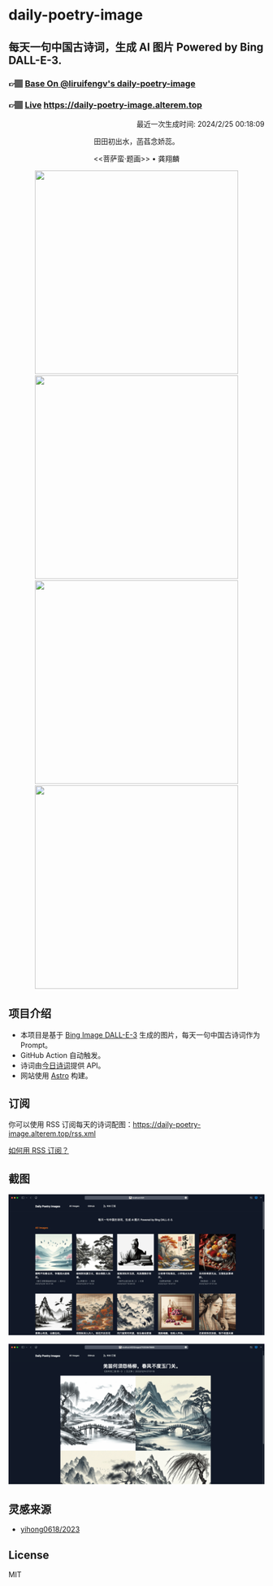
# daily-poetry-image

## 每天一句中国古诗词，生成 AI 图片 Powered by Bing DALL-E-3.

### 👉🏽 [Base On @liruifengv's daily-poetry-image](https://github.com/liruifengv/daily-poetry-image)

### 👉🏽 [Live](https://daily-poetry-image.alterem.top/) https://daily-poetry-image.alterem.top

<p align="right">
  最近一次生成时间: 2024/2/25 00:18:09
</p>
<p align="center">
田田初出水，菡萏念娇蕊。
</p>
<p align="center">
<<菩萨蛮·题画>> • 龚翔麟
</p>
<p align="center">
<img src="https://tse1.mm.bing.net/th/id/OIG4..t4UeakPvv33fgYKMbCH" height="400" width="400" />
<img src="https://tse4.mm.bing.net/th/id/OIG4.H4uIiKA7dD6tMCoh3gpM" height="400" width="400" />
<img src="https://tse4.mm.bing.net/th/id/OIG4.buUQm2XPc65McWNujIt5" height="400" width="400" />
<img src="https://tse4.mm.bing.net/th/id/OIG4.tDrQN8E45x.rWCWgWnFl" height="400" width="400" />
</p>

## 项目介绍

-   本项目是基于 [Bing Image DALL-E-3](https://www.bing.com/images/create) 生成的图片，每天一句中国古诗词作为 Prompt。
-   GitHub Action 自动触发。
-   诗词由[今日诗词](https://www.jinrishici.com/)提供 API。
-   网站使用 [Astro](https://astro.build) 构建。

## 订阅

你可以使用 RSS 订阅每天的诗词配图：https://daily-poetry-image.alterem.top/rss.xml

[如何用 RSS 订阅？](https://zhuanlan.zhihu.com/p/55026716)

## 截图

![图片列表](./screenshots/Snipaste_2023-12-28_21-00-26.png)

![图片详情](./screenshots/Snipaste_2023-12-28_21-00-53.png)

## 灵感来源

-   [yihong0618/2023](https://github.com/yihong0618/2023)

## License

MIT
